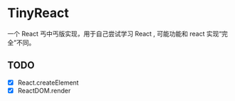 # TinyReact
一个 React 丐中丐版实现，用于自己尝试学习 React , 可能功能和 react 实现“完全”不同。

## TODO

- [x] React.createElement
- [x] ReactDOM.render
